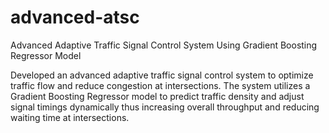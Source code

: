 # advanced-atsc
Advanced Adaptive Traffic Signal Control System Using Gradient Boosting Regressor Model

Developed an advanced adaptive traffic signal control system to optimize traffic flow and reduce congestion at intersections. The system utilizes a Gradient Boosting Regressor model to predict traffic density and adjust signal timings dynamically thus increasing overall throughput and reducing waiting time at intersections.
